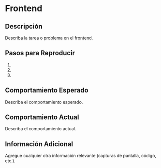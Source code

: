# Frontend

## Descripción
Describa la tarea o problema en el frontend.

## Pasos para Reproducir
1. 
2. 
3. 

## Comportamiento Esperado
Describa el comportamiento esperado.

## Comportamiento Actual
Describa el comportamiento actual.

## Información Adicional
Agregue cualquier otra información relevante (capturas de pantalla, código, etc.).
